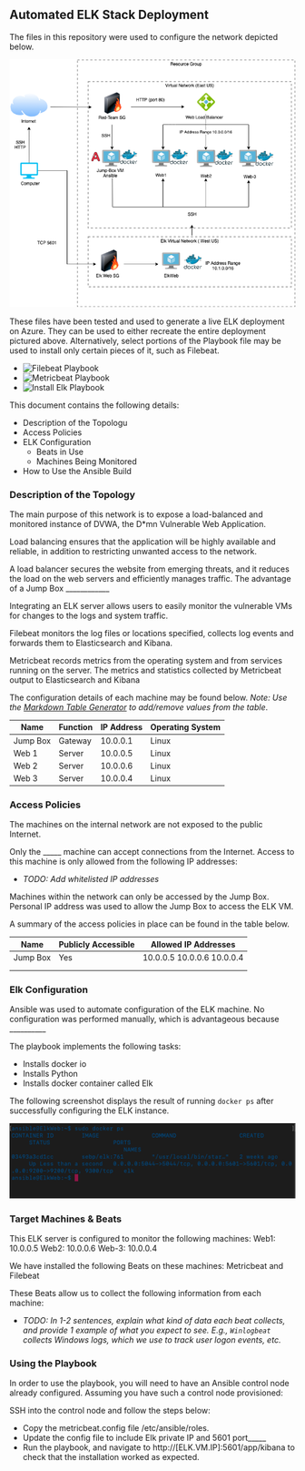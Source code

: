 ## Automated ELK Stack Deployment

The files in this repository were used to configure the network depicted below.

![Network Diagram](https://github.com/jennjimenez/cybersecurity-project/blob/main/diagrams/Copy%20of%20Virtual%20Network%20ELKS.png)

These files have been tested and used to generate a live ELK deployment on Azure. They can be used to either recreate the entire deployment pictured above. Alternatively, select portions of the Playbook file may be used to install only certain pieces of it, such as Filebeat.

  - ![ Filebeat Playbook](https://github.com/jennjimenez/cybersecurity-project/blob/main/ansible/filebeat-playbook.yml)
  - ![Metricbeat Playbook](https://github.com/jennjimenez/cybersecurity-project/blob/main/ansible/metricbeat-playbook.yml)
  - ![Install Elk Playbook](https://github.com/jennjimenez/cybersecurity-project/blob/main/ansible/install-elk.yml)
  
  This document contains the following details:
- Description of the Topologu
- Access Policies
- ELK Configuration
  - Beats in Use
  - Machines Being Monitored
- How to Use the Ansible Build


### Description of the Topology

The main purpose of this network is to expose a load-balanced and monitored instance of DVWA, the D*mn Vulnerable Web Application.

Load balancing ensures that the application will be highly available and reliable, in addition to restricting unwanted access to the network.

A load balancer secures the website from emerging threats, and it reduces the load on the web servers and efficiently manages traffic.
The advantage of a Jump Box ____________

Integrating an ELK server allows users to easily monitor the vulnerable VMs for changes to the logs and system traffic.

Filebeat monitors the log files or locations specified, collects log events and forwards them to Elasticsearch and Kibana.

Metricbeat records metrics from the operating system and from services running on the server. The metrics and statistics collected by Metricbeat output to Elasticsearch and Kibana

The configuration details of each machine may be found below.
_Note: Use the [Markdown Table Generator](http://www.tablesgenerator.com/markdown_tables) to add/remove values from the table_.

| Name     | Function | IP Address | Operating System |
|----------|----------|------------|------------------|
| Jump Box | Gateway  | 10.0.0.1   | Linux            |
| Web 1    |Server    | 10.0.0.5   | Linux            |
| Web 2    |Server    | 10.0.0.6   | Linux            |
| Web 3    |Server    | 10.0.0.4   | Linux            |

### Access Policies

The machines on the internal network are not exposed to the public Internet. 

Only the _____ machine can accept connections from the Internet. Access to this machine is only allowed from the following IP addresses:
- _TODO: Add whitelisted IP addresses_

Machines within the network can only be accessed by the Jump Box.
Personal IP address was used to allow the Jump Box to access the ELK VM.

A summary of the access policies in place can be found in the table below.

| Name     | Publicly Accessible | Allowed IP Addresses |
|----------|---------------------|----------------------|
| Jump Box | Yes                 | 10.0.0.5 10.0.0.6 10.0.0.4|
|          |                     |                      |
|          |                     |                      |

### Elk Configuration

Ansible was used to automate configuration of the ELK machine. No configuration was performed manually, which is advantageous because __________

The playbook implements the following tasks:
  - Installs docker io
  - Installs Python
  - Installs docker container called Elk

The following screenshot displays the result of running `docker ps` after successfully configuring the ELK instance.

![docker ps output](https://github.com/jennjimenez/cybersecurity-project/blob/main/ansible/docker%20ps.png)

### Target Machines & Beats
This ELK server is configured to monitor the following machines:
Web1:  10.0.0.5
Web2:  10.0.0.6
Web-3: 10.0.0.4

We have installed the following Beats on these machines:
Metricbeat and Filebeat

These Beats allow us to collect the following information from each machine:
- _TODO: In 1-2 sentences, explain what kind of data each beat collects, and provide 1 example of what you expect to see. E.g., `Winlogbeat` collects Windows logs, which we use to track user logon events, etc._

### Using the Playbook
In order to use the playbook, you will need to have an Ansible control node already configured. Assuming you have such a control node provisioned: 

SSH into the control node and follow the steps below:
- Copy the metricbeat.config file /etc/ansible/roles.
- Update the config file to include Elk private IP and 5601 port_____
- Run the playbook, and navigate to http://[ELK.VM.IP]:5601/app/kibana to check that the installation worked as expected.

